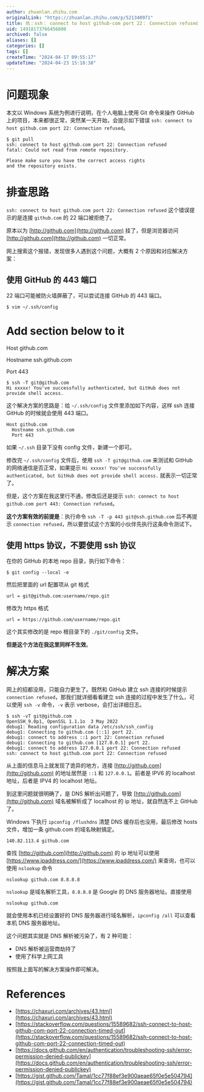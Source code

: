 ```yaml
---
author: zhuanlan.zhihu.com
originalLink: "https://zhuanlan.zhihu.com/p/521340971"
title: 坑：ssh： connect to host github-com port 22： Connection refused
uid: 14918173766456800
archived: false
aliases: []
categories: []
tags: []
createTime: "2024-04-17 09:55:17"
updateTime: "2024-04-23 15:18:38"
---
```


# **问题现象**

本文以 Windows 系统为例进行说明，在个人电脑上使用 Git 命令来操作 GitHub 上的项目，本来都很正常，突然某一天开始，会提示如下错误 `ssh: connect to host github.com port 22: Connection refused`。

```plain
$ git pull
ssh: connect to host github.com port 22: Connection refused
fatal: Could not read from remote repository.
​
Please make sure you have the correct access rights
and the repository exists.

```

# **排查思路**

`ssh: connect to host github.com port 22: Connection refused` 这个错误提示的是连接 `github.com` 的 22 端口被拒绝了。

原本以为 [http://github.com](http://github.com) 挂了，但是浏览器访问 [http://github.com](http://github.com) 一切正常。

网上搜索这个报错，发现很多人遇到这个问题，大概有 2 个原因和对应解决方案：

## **使用 GitHub 的 443 端口**

22 端口可能被防火墙屏蔽了，可以尝试连接 GitHub 的 443 端口。

```plain
$ vim ~/.ssh/config
```

# Add section below to it

Host github.com

Hostname ssh.github.com

Port 443

```plain
$ ssh -T git@github.com
Hi xxxxx! You've successfully authenticated, but GitHub does not
provide shell access.

```

这个解决方案的思路是：给 `~/.ssh/config` 文件里添加如下内容，这样 ssh 连接 GitHub 的时候就会使用 443 端口。

```plain
Host github.com
  Hostname ssh.github.com
  Port 443

```

如果 `~/.ssh` 目录下没有 config 文件，新建一个即可。

修改完 `~/.ssh/config` 文件后，使用 `ssh -T git@github.com` 来测试和 GitHub 的网络通信是否正常，如果提示 `Hi xxxxx! You've successfully authenticated, but GitHub does not provide shell access.` 就表示一切正常了。

但是，这个方案在我这里行不通，修改后还是提示 `ssh: connect to host github.com port 443: Connection refused`。

**这个方案有效的前提是**：执行命令 `ssh -T -p 443 git@ssh.github.com` 后不再提示 `connection refused`，所以要尝试这个方案的小伙伴先执行这条命令测试下。

## **使用 https 协议，不要使用 ssh 协议**

在你的 GitHub 的本地 repo 目录，执行如下命令：

```plain
$ git config --local -e

```

然后把里面的 url 配置项从 git 格式

```plain
url = git@github.com:username/repo.git

```

修改为 https 格式

```plain
url = https://github.com/username/repo.git

```

这个其实修改的是 repo 根目录下的 `./git/config` 文件。

**但是这个方法在我这里同样不生效**。

# **解决方案**

网上的招都没用，只能自力更生了。既然和 GitHub 建立 ssh 连接的时候提示 `connection refused`，那我们就详细看看建立 ssh 连接的过程中发生了什么，可以使用 `ssh -v` 命令，`-v` 表示 verbose，会打出详细日志。

```plain
$ ssh -vT git@github.com
OpenSSH_9.0p1, OpenSSL 1.1.1o  3 May 2022
debug1: Reading configuration data /etc/ssh/ssh_config
debug1: Connecting to github.com [::1] port 22.
debug1: connect to address ::1 port 22: Connection refused
debug1: Connecting to github.com [127.0.0.1] port 22.
debug1: connect to address 127.0.0.1 port 22: Connection refused
ssh: connect to host github.com port 22: Connection refused

```

从上面的信息马上就发现了诡异的地方，连接 [http://github.com](http://github.com) 的地址居然是 `::1` 和 `127.0.0.1`。前者是 IPV6 的 localhost 地址，后者是 IPV4 的 localhost 地址。

到这里问题就很明确了，是 DNS 解析出问题了，导致 [http://github.com](http://github.com) 域名被解析成了 localhost 的 ip 地址，就自然连不上 GitHub 了。

Windows 下执行 `ipconfig /flushdns` 清楚 DNS 缓存后也没用，最后修改 hosts 文件，增加一条 github.com 的域名映射搞定。

```plain
140.82.113.4 github.com

```

查找 [http://github.com](http://github.com) 的 ip 地址可以使用 [https://www.ipaddress.com/](https://www.ipaddress.com/) 来查询，也可以使用 `nslookup` 命令

```plain
nslookup github.com 8.8.8.8

```

`nslookup` 是域名解析工具，`8.8.8.8` 是 Google 的 DNS 服务器地址。直接使用

```plain
nslookup github.com

```

就会使用本机已经设置好的 DNS 服务器进行域名解析，`ipconfig /all` 可以查看本机 DNS 服务器地址。

这个问题其实就是 DNS 解析被污染了，有 2 种可能：

- DNS 解析被运营商劫持了
- 使用了科学上网工具

按照我上面写的解决方案操作即可解决。

# **References**

- [https://chaxuri.com/archives/43.html](https://chaxuri.com/archives/43.html)
- [https://stackoverflow.com/questions/15589682/ssh-connect-to-host-github-com-port-22-connection-timed-out](https://stackoverflow.com/questions/15589682/ssh-connect-to-host-github-com-port-22-connection-timed-out)
- [https://docs.github.com/en/authentication/troubleshooting-ssh/error-permission-denied-publickey](https://docs.github.com/en/authentication/troubleshooting-ssh/error-permission-denied-publickey)
- [https://gist.github.com/Tamal/1cc77f88ef3e900aeae65f0e5e504794](https://gist.github.com/Tamal/1cc77f88ef3e900aeae65f0e5e504794)
